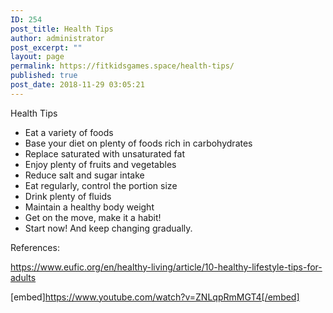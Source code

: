 ```yaml
---
ID: 254
post_title: Health Tips
author: administrator
post_excerpt: ""
layout: page
permalink: https://fitkidsgames.space/health-tips/
published: true
post_date: 2018-11-29 03:05:21
---
```

Health Tips
<ul>
 	<li>Eat a variety of foods</li>
 	<li>Base your diet on plenty of foods rich in carbohydrates</li>
 	<li>Replace saturated with unsaturated fat</li>
 	<li>Enjoy plenty of fruits and vegetables</li>
 	<li>Reduce salt and sugar intake</li>
 	<li>Eat regularly, control the portion size</li>
 	<li>Drink plenty of fluids</li>
 	<li>Maintain a healthy body weight</li>
 	<li>Get on the move, make it a habit!</li>
 	<li>Start now! And keep changing gradually.</li>
</ul>
References:

<a href="https://www.eufic.org/en/healthy-living/article/10-healthy-lifestyle-tips-for-adults">https://www.eufic.org/en/healthy-living/article/10-healthy-lifestyle-tips-for-adults</a>

[embed]https://www.youtube.com/watch?v=ZNLqpRmMGT4[/embed]